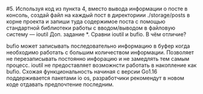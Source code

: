 #5. Используя код из пункта 4, вместо вывода информации о посте в консоль, создай файл на каждый пост в директориии
 ./storage/posts в корне проекта и запиши туда содержимое поста с помощью стандартной библиотеки работы с вводом/выводом
 в файловую систему — ioutil
   Доп. задание *. Сравни ioutil и bufio. В чём отличие?

   bufio может записывать последовательно информацию в буфер когда необходимо работать с большим количеством информации.
   Позволяет не перезаписывать постоянно инфорацию и не замедлять тем самым процесс.
   ioutil не предоставляет возможнсти работать в накопление как bufio. Схожая функциональность начиная с версии Go1.16
   поддерживается пакетами io os, разработчики рекомендут в новом коде отдавать предпочтение последним.
